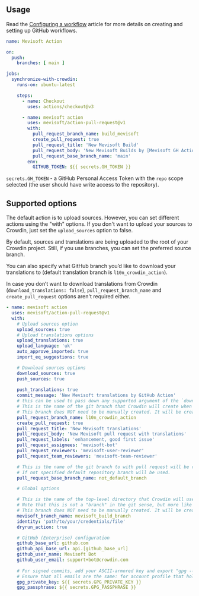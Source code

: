 ## Usage
Read the [Configuring a workflow](https://help.github.com/en/articles/configuring-a-workflow) article for more details on creating and setting up GitHub workflows.

```yaml
name: Mevisoft Action

on:
  push:
    branches: [ main ]

jobs:
  synchronize-with-crowdin:
    runs-on: ubuntu-latest

    steps:
      - name: Checkout
        uses: actions/checkout@v3

      - name: mevisoft action
        uses: mevisoft/action-pull-request@v1
        with:
          pull_request_branch_name: build_mevisoft
          create_pull_request: true
          pull_request_title: 'New Mevisoft Build'
          pull_request_body: 'New Mevisoft Builds by [Mevisoft GH Action](https://github.com/mevisoft/action-pull-request)'
          pull_request_base_branch_name: 'main'
        env:
          GITHUB_TOKEN: ${{ secrets.GH_TOKEN }}
```

`secrets.GH_TOKEN` - a GitHub Personal Access Token with the `repo` scope selected (the user should have write access to the repository).

## Supported options

The default action is to upload sources. However, you can set different actions using the "with" options. If you don't want to upload your sources to Crowdin, just set the `upload_sources` option to false.

By default, sources and translations are being uploaded to the root of your Crowdin project. Still, if you use branches, you can set the preferred source branch.

You can also specify what GitHub branch you’d like to download your translations to (default translation branch is `l10n_crowdin_action`).

In case you don’t want to download translations from Crowdin (`download_translations: false`), `pull_request_branch_name` and `create_pull_request` options aren't required either.

```yaml
- name: mevisoft action
  uses: mevisoft/action-pull-request@v1
  with:
    # Upload sources option
    upload_sources: true
    # Upload translations options
    upload_translations: true
    upload_language: 'uk'
    auto_approve_imported: true
    import_eq_suggestions: true

    # Download sources options
    download_sources: true
    push_sources: true
 
    push_translations: true
    commit_message: 'New Mevisoft translations by GitHub Action'
    # this can be used to pass down any supported argument of the `download translations` cli command, e.g.
    # This is the name of the git branch that Crowdin will create when opening a pull request.
    # This branch does NOT need to be manually created. It will be created automatically by the action.
    pull_request_branch_name: l10n_crowdin_action
    create_pull_request: true
    pull_request_title: 'New Mevisoft translations'
    pull_request_body: 'New Mevisoft pull request with translations'
    pull_request_labels: 'enhancement, good first issue'
    pull_request_assignees: 'mevisoft-bot'
    pull_request_reviewers: 'mevisoft-user-reviewer'
    pull_request_team_reviewers: 'mevisoft-team-reviewer'

    # This is the name of the git branch to with pull request will be created.
    # If not specified default repository branch will be used.
    pull_request_base_branch_name: not_default_branch

    # Global options

    # This is the name of the top-level directory that Crowdin will use for files.
    # Note that this is not a "branch" in the git sense, but more like a top-level directory in your Crowdin project.
    # This branch does NOT need to be manually created. It will be created automatically by the action.
    mevisoft_branch_name: mevisoft_build_branch
    identity: 'path/to/your/credentials/file'
    dryrun_action: true

    # GitHub (Enterprise) configuration
    github_base_url: github.com
    github_api_base_url: api.[github_base_url]
    github_user_name: Mevisoft Bot
    github_user_email: support+bot@crowdin.com
    
    # For signed commits, add your ASCII-armored key and export "gpg --armor --export-secret-key GPG_KEY_ID"
    # Ensure that all emails are the same: for account profile that holds private key, the one specified during key generation, and for commit author (github_user_email parameter)
    gpg_private_key: ${{ secrets.GPG_PRIVATE_KEY }}
    gpg_passphrase: ${{ secrets.GPG_PASSPHRASE }}
```
